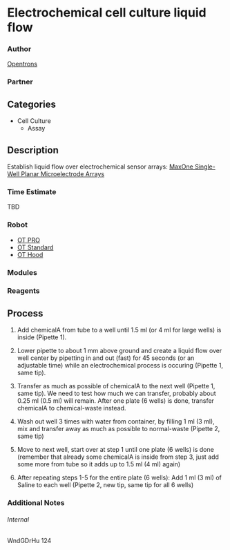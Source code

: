 # Electrochemical cell culture liquid flow

### Author
[Opentrons](https://opentrons.com/)

### Partner

## Categories
* Cell Culture
	* Assay


## Description
Establish liquid flow over electrochemical sensor arrays: [MaxOne Single-Well Planar Microelectrode Arrays](https://www.mxwbio.com/products/maxone-mea-system/maxone-mea-wells/)

### Time Estimate
TBD

### Robot
* [OT PRO](https://opentrons.com/ot-one-pro)
* [OT Standard](https://opentrons.com/ot-one-standard)
* [OT Hood](https://opentrons.com/ot-one-hood)

### Modules

### Reagents

## Process
1. Add chemicalA from tube to a well until 1.5 ml (or 4 ml for large wells)
is inside (Pipette 1).

2. Lower pipette to about 1 mm above ground and create a liquid flow over
well center by pipetting in and out (fast) for 45 seconds
(or an adjustable time) while an electrochemical process is occuring (Pipette 1, same tip).

3. Transfer as much as possible of chemicalA to the next well
(Pipette 1, same tip). We need to test how much we can transfer,
probably about 0.25 ml (0.5 ml) will remain.
After one plate (6 wells) is done, transfer chemicalA to chemical-waste instead.

4. Wash out well 3 times with water from container,
by filling 1 ml (3 ml), mix and transfer away as much as possible
to normal-waste (Pipette 2, same tip)

5. Move to next well, start over at step 1 until one plate (6 wells) is done
(remember that already some chemicalA is inside from step 3,
just add some more from tube so it adds up to 1.5 ml (4 ml) again)

6. After repeating steps 1-5 for the entire plate (6 wells):
Add 1 ml (3 ml) of Saline to each well (Pipette 2, new tip,
same tip for all 6 wells)


### Additional Notes


###### Internal
WndGDrHu
124
